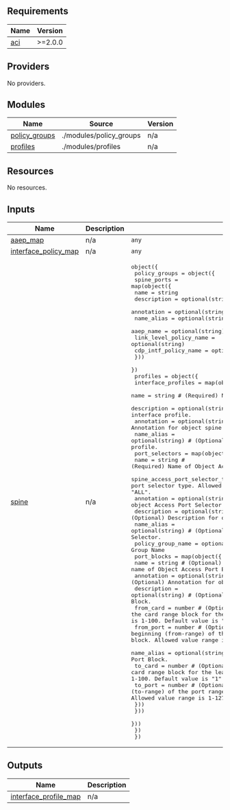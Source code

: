 <!-- BEGIN_TF_DOCS -->
## Requirements

| Name | Version |
|------|---------|
| <a name="requirement_aci"></a> [aci](#requirement\_aci) | >=2.0.0 |

## Providers

No providers.

## Modules

| Name | Source | Version |
|------|--------|---------|
| <a name="module_policy_groups"></a> [policy\_groups](#module\_policy\_groups) | ./modules/policy_groups | n/a |
| <a name="module_profiles"></a> [profiles](#module\_profiles) | ./modules/profiles | n/a |

## Resources

No resources.

## Inputs

| Name | Description | Type | Default | Required |
|------|-------------|------|---------|:--------:|
| <a name="input_aaep_map"></a> [aaep\_map](#input\_aaep\_map) | n/a | `any` | n/a | yes |
| <a name="input_interface_policy_map"></a> [interface\_policy\_map](#input\_interface\_policy\_map) | n/a | `any` | n/a | yes |
| <a name="input_spine"></a> [spine](#input\_spine) | n/a | <pre>object({<br>    policy_groups = object({<br>      spine_ports = map(object({<br>        name                    = string<br>        description             = optional(string)<br>        annotation              = optional(string)<br>        name_alias              = optional(string)<br>        aaep_name               = optional(string)<br>        link_level_policy_name  = optional(string)<br>        cdp_intf_policy_name    = optional(string)<br>      }))<br>    })<br>    profiles = object({<br>      interface_profiles = map(object({<br>        name        = string # (Required) Name of Object spine interface profile.<br>        description = optional(string) # (Optional) Description for object spine interface profile.<br>        annotation  = optional(string) # (Optional) Annotation for object spine interface profile.<br>        name_alias  = optional(string) # (Optional) Name alias for object spine interface profile.<br>        port_selectors = map(object({<br>          name                            = string # (Required) Name of Object Access Port Selector.<br>          spine_access_port_selector_type = optional(string) # (Required) The host port selector type. Allowed values are "ALL" and "range". Default is "ALL".<br>          annotation                      = optional(string) # (Optional) Annotation for object Access Port Selector.<br>          description                     = optional(string) # (Optional) Description for object Access Port Selector.<br>          name_alias                      = optional(string) # (Optional) Name alias for object Access Port Selector.<br>          policy_group_name               = optional(string) # Interface Policy Group Name<br>          port_blocks = map(object({<br>            name        = string # (Optional) name of Object Access Port Block.<br>            annotation  = optional(string) # (Optional) Annotation for object Access Port Block.<br>            description = optional(string) # (Optional) Description for object Access Port Block.<br>            from_card   = number # (Optional) The beginning (from-range) of the card range block for the leaf access port block. Allowed value range is 1-100. Default value is "1".<br>            from_port   = number # (Optional) The beginning (from-range) of the port range block for the leaf access port block. Allowed value range is 1-127. Default value is "1".<br>            name_alias  = optional(string) # (Optional) Name alias for object Access Port Block.<br>            to_card     = number # (Optional) The end (to-range) of the card range block for the leaf access port block. Allowed value range is 1-100. Default value is "1".<br>            to_port     = number # (Optional) The end (to-range) of the port range block for the leaf access port block. Allowed value range is 1-127. Default value is "1".<br>          }))<br>        }))<br>      }))<br>    })<br>  })</pre> | n/a | yes |

## Outputs

| Name | Description |
|------|-------------|
| <a name="output_interface_profile_map"></a> [interface\_profile\_map](#output\_interface\_profile\_map) | n/a |
<!-- END_TF_DOCS -->